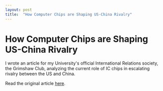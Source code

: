 ```yaml
---
layout: post
title:  "How Computer Chips are Shaping US-China Rivalry"
---
```


# How Computer Chips are Shaping US-China Rivalry


I wrote an article for my University's official International Relations society, the Grimshaw Club, analyzing the current role of IC chips in escalating rivalry between the US and China. 


Read the original article [here](https://www.grimshawclub.org/post/how-computer-chips-are-shaping-us-china-great-power-rivalry).



